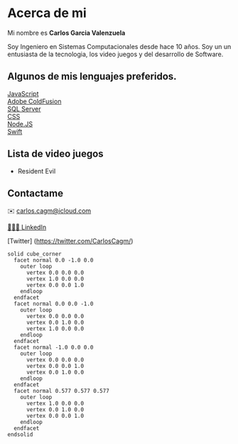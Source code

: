 # Acerca de mi
Mi nombre es **Carlos Garcia Valenzuela**

Soy Ingeniero en Sistemas Computacionales desde hace 10 años.
Soy un un entusiasta de la tecnologia, los video juegos y del desarrollo de Software.

## Algunos de mis lenguajes preferidos.

[JavaScript](JS.md)<br>
[Adobe ColdFusion](ACF.md)<br>
[SQL Server](SQL.md)<br>
[CSS](CSS.md)<br>
[Node.JS](NJS.md)<br>
[Swift](SW.md)

## Lista de video juegos 

- Resident Evil

## Contactame

✉️ carlos.cagm@icloud.com

[👨🏻‍💻 LinkedIn](https://www.linkedin.com/in/isc-cagv/) 

[Twitter] (https://twitter.com/CarlosCagm/)

```stl
solid cube_corner
  facet normal 0.0 -1.0 0.0
    outer loop
      vertex 0.0 0.0 0.0
      vertex 1.0 0.0 0.0
      vertex 0.0 0.0 1.0
    endloop
  endfacet
  facet normal 0.0 0.0 -1.0
    outer loop
      vertex 0.0 0.0 0.0
      vertex 0.0 1.0 0.0
      vertex 1.0 0.0 0.0
    endloop
  endfacet
  facet normal -1.0 0.0 0.0
    outer loop
      vertex 0.0 0.0 0.0
      vertex 0.0 0.0 1.0
      vertex 0.0 1.0 0.0
    endloop
  endfacet
  facet normal 0.577 0.577 0.577
    outer loop
      vertex 1.0 0.0 0.0
      vertex 0.0 1.0 0.0
      vertex 0.0 0.0 1.0
    endloop
  endfacet
endsolid
```
